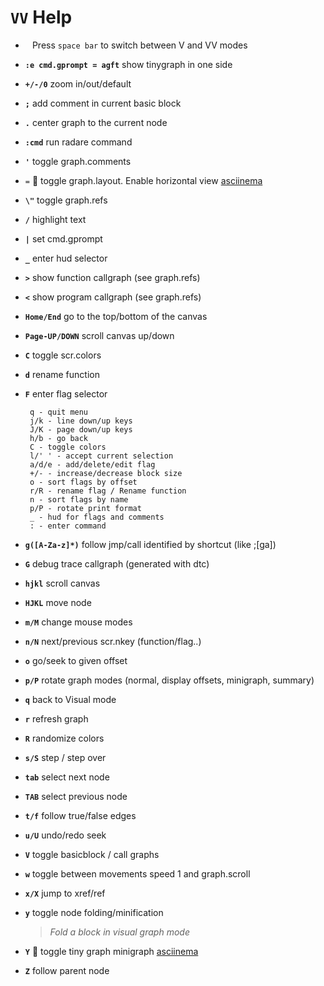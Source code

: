 <!-- TITLE: VV Help -->

#  `VV` Help

- ` ` Press `space bar` to switch between V and VV modes
- **`:e cmd.gprompt = agft`** show tinygraph in one side
- **`+/-/0`** 	zoom in/out/default
- **`;`** 	add comment in current basic block
- **`.`** 	center graph to the current node
- **`:cmd`** 	run radare command
- **`'`** 	toggle graph.comments
- `=` 🚀 toggle graph.layout. Enable horizontal view [asciinema](https://asciinema.org/a/6Mvr8akO7Lm4rrvJTEv71ecAT)
- **`\"`** 	toggle graph.refs
- **`/`** 	highlight text
- **`|`** 	set cmd.gprompt
- **`_`** 	enter hud selector
- **`>`** 	show function callgraph (see graph.refs)
- **`<`** 	show program callgraph (see graph.refs)
- **`Home/End`** 	go to the top/bottom of the canvas
- **`Page-UP/DOWN`** 	scroll canvas up/down
- **`C`** 	toggle scr.colors
- **`d`** 	rename function
- **`F`** 	enter flag selector

       q - quit menu
       j/k - line down/up keys
       J/K - page down/up keys
       h/b - go back
       C - toggle colors
       l/' ' - accept current selection
       a/d/e - add/delete/edit flag
       +/- - increase/decrease block size
       o - sort flags by offset
       r/R - rename flag / Rename function
       n - sort flags by name
       p/P - rotate print format
       _ - hud for flags and comments
       : - enter command

- **`g([A-Za-z]*)`** 	follow jmp/call identified by shortcut (like ;[ga])
- **`G`** 	debug trace callgraph (generated with dtc)
- **`hjkl`** 	scroll canvas
- **`HJKL`** 	move node
- **`m/M`** 	change mouse modes
- **`n/N`** 	next/previous scr.nkey (function/flag..)
- **`o`** 	go/seek to given offset
- **`p/P`** 	rotate graph modes (normal, display offsets, minigraph, summary)
- **`q`** 	back to Visual mode
- **`r`** 	refresh graph
- **`R`** 	randomize colors
- **`s/S`** 	step / step over
- **`tab`** 	select next node
- **`TAB`** 	select previous node
- **`t/f`** 	follow true/false edges
- **`u/U`** 	undo/redo seek
- **`V`** 	toggle basicblock / call graphs
- **`w`** 	toggle between movements speed 1 and graph.scroll
- **`x/X`** 	jump to xref/ref
- **`y`** 	toggle node folding/minification
  > _Fold a block in visual graph mode_
- **`Y`** 🚀 toggle tiny graph minigraph [asciinema](https://asciinema.org/a/gwGABUr8DMXCZiV3Qzta18DVp)
- **`Z`** 	follow parent node